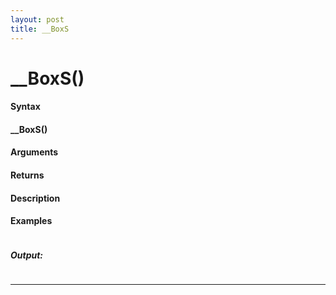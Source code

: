 ```yaml
---
layout: post
title: __BoxS
---
```


# __BoxS()


#### Syntax

#### __BoxS()

#### Arguments

#### Returns

#### Description

#### Examples

```

```

##### Output:

```

```

---